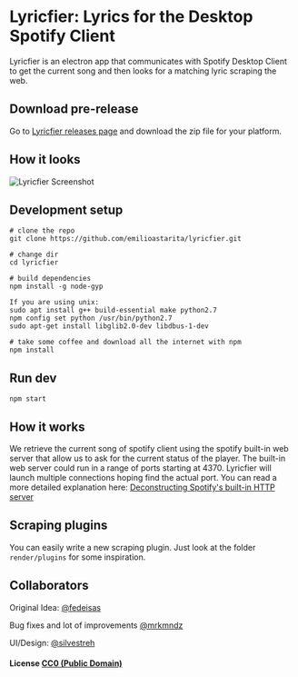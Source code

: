 # Lyricfier: Lyrics for the Desktop Spotify Client

Lyricfier is an electron app that communicates  with Spotify Desktop Client to get the current song and then looks for a matching lyric scraping the web.

## Download pre-release

Go to [Lyricfier releases page](https://github.com/emilioastarita/lyricfier/releases) and download the zip file for your platform.


## How it looks

![Lyricfier Screenshot](/screenshot.jpg?raw=true "Lyricfier Screenshot")


## Development setup 

```
# clone the repo
git clone https://github.com/emilioastarita/lyricfier.git

# change dir
cd lyricfier

# build dependencies
npm install -g node-gyp

If you are using unix:
sudo apt install g++ build-essential make python2.7
npm config set python /usr/bin/python2.7
sudo apt-get install libglib2.0-dev libdbus-1-dev

# take some coffee and download all the internet with npm
npm install

```

## Run dev

```
npm start
```



## How it works

We retrieve the current song of spotify client using the spotify built-in web server that allow us to ask for the current status of the player.
The built-in web server could run in a range of ports starting at 4370. Lyricfier will launch multiple connections hoping find the actual port. 
You can read a more detailed explanation here: [Deconstructing Spotify's built-in HTTP server](http://cgbystrom.com/articles/deconstructing-spotifys-builtin-http-server/)

## Scraping plugins

You can easily write a new scraping plugin. Just look at the folder `render/plugins` for some inspiration. 




## Collaborators

Original Idea: [@fedeisas](https://github.com/fedeisas)

Bug fixes and lot of improvements [@mrkmndz](https://github.com/mrkmndz)

UI/Design: [@silvestreh](https://github.com/silvestreh) 

#### License [CC0 (Public Domain)](LICENSE.md)
